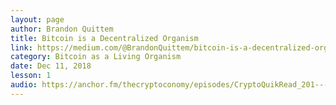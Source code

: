 ```yaml
---
layout: page
author: Brandon Quittem
title: Bitcoin is a Decentralized Organism
link: https://medium.com/@BrandonQuittem/bitcoin-is-a-decentralized-organism-mycelium-part-1-3-6ec58cdcfaa6
category: Bitcoin as a Living Organism
date: Dec 11, 2018
lesson: 1
audio: https://anchor.fm/thecryptoconomy/episodes/CryptoQuikRead_201---Bitcoin-is-a-Decentralized-Organism---Mycelium-Part-1---Brandon-Quittem-e2sarg/a-a8dkgo
---
```

